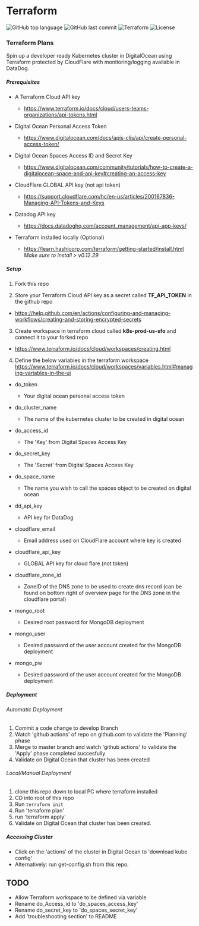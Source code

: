 # Terraform

![GitHub top language](https://img.shields.io/github/languages/top/jonfairbanks/terraform.svg)
![GitHub last commit](https://img.shields.io/github/last-commit/jonfairbanks/terraform.svg)
![Terraform](https://github.com/jonfairbanks/terraform/workflows/Terraform/badge.svg?branch=master)
![License](https://img.shields.io/github/license/jonfairbanks/terraform.svg?style=flat)

### Terraform Plans

Spin up a developer ready Kubernetes cluster in DigitalOcean using Terraform protected by CloudFlare with monitoring/logging available in DataDog.

##### Prerequisites
- A Terraform Cloud API key
  - https://www.terraform.io/docs/cloud/users-teams-organizations/api-tokens.html

- Digital Ocean Personal Access Token
  - https://www.digitalocean.com/docs/apis-clis/api/create-personal-access-token/

- Digital Ocean Spaces Access ID and Secret Key
  - https://www.digitalocean.com/community/tutorials/how-to-create-a-digitalocean-space-and-api-key#creating-an-access-key
  
- CloudFlare GLOBAL API key (not api token)
  - https://support.cloudflare.com/hc/en-us/articles/200167836-Managing-API-Tokens-and-Keys
  
- Datadog API key
  - https://docs.datadoghq.com/account_management/api-app-keys/
  
- Terraform installed locally (Optional)
  - https://learn.hashicorp.com/terraform/getting-started/install.html
  *Make sure to install > v0.12.29*


##### Setup
1. Fork this repo

2. Store your Terraform Cloud API key as a secret called  **TF_API_TOKEN**  in the github repo
  - https://help.github.com/en/actions/configuring-and-managing-workflows/creating-and-storing-encrypted-secrets
3. Create workspace in terraform cloud called **k8s-prod-us-sfo** and connect it to your forked repo
  - https://www.terraform.io/docs/cloud/workspaces/creating.html
  
4. Define the below variables in the terraform workspace
https://www.terraform.io/docs/cloud/workspaces/variables.html#managing-variables-in-the-ui

  - do_token
    - Your digital ocean personal access token

  - do_cluster_name
    - The name of the kubernetes cluster to be created in digital ocean

  - do_access_id
    - The 'Key' from Digital Spaces Access Key 

  - do_secret_key
     - The 'Secret' from Digital Spaces Access Key

  - do_space_name
     - The name you wish to call the spaces object to be created on digital ocean

  - dd_api_key
     - API key for DataDog

  - cloudflare_email
     - Email address used on CloudFlare account where key is created

  - cloudflare_api_key
     - GLOBAL API key for cloud flare (not token)

  - cloudflare_zone_id
     - ZoneID of the DNS zone to be used to create dns record (can be found on bottom right of overview page for the DNS zone in the cloudflare portal)

  - mongo_root
     - Desired root password for MongoDB deployment

  - mongo_user
     - Desired password of the user account created for the MongoDB deployment

  - mongo_pw
     - Desired password of the user account created for the MongoDB deployment

##### Deployment
###### Automatic Deployment
  1. Commit a code change to develop Branch
  2. Watch 'github actions' of repo on github.com to validate the 'Planning' phase
  3. Merge to master branch and watch 'github actions' to validate the 'Apply' phase completed succesfully
  4. Validate on Digital Ocean that cluster has been created
  
###### Local/Manual Deployment
  1. clone this repo down to local PC where terraform installed
  2. CD into root of this repo
  3. Run `terraform init`
  4. Run 'terraform plan'
  5. run 'terraform apply'
  6. Validate on Digital Ocean that cluster has been created.
  
##### Accessing Cluster
  - Click on the 'actions' of the cluster in Digital Ocean to 'download kube config'
  - Alternatively: run get-config.sh from this repo.

## TODO
- Allow Terraform workspace to be defined via variable
- Rename do_Access_id to 'do_spaces_access_key'
- Rename do_secret_key to 'do_spaces_secret_key'
- Add 'troubleshooting section' to README
